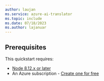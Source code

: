 ```yaml
---
author: laujan
ms.service: azure-ai-translator
ms.topic: include
ms.date: 07/18/2023
ms.author: lajanuar
---
```


## Prerequisites

This quickstart requires:

* [Node 8.12.x or later](https://nodejs.org/en/)
* An Azure subscription - [Create one for free](https://azure.microsoft.com/pricing/purchase-options/azure-account?cid=msft_learn)
